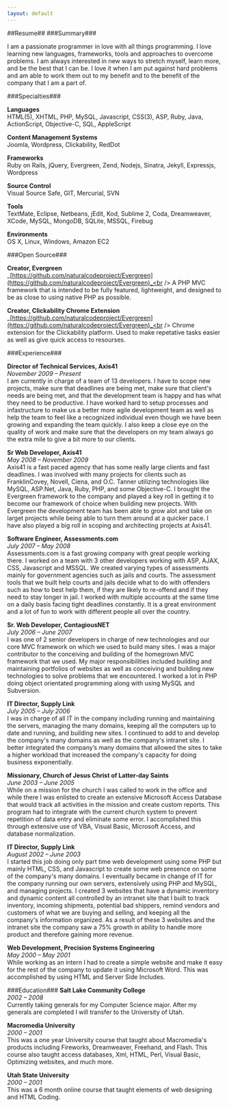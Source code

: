 ```yaml
---
layout: default
---
```

##Resume##
###Summary###

I am a passionate programmer in love with all things programming. I love learning new languages, frameworks, tools and approaches to overcome problems. I am always interested in new ways to stretch myself, learn more, and be the best that I can be. I love it when I am put against hard problems and am able to work them out to my benefit and to the benefit of the company that I am a part of.

###Specialties###

**Languages**<br />
HTML(5), XHTML, PHP, MySQL, Javascript, CSS(3), ASP, Ruby, Java, ActionScript, Objective-C, SQL, AppleScript

**Content Management Systems**<br />
Joomla, Wordpress, Clickability, RedDot

**Frameworks**<br />
Ruby on Rails, jQuery, Evergreen, Zend, Nodejs, Sinatra, Jekyll, Expressjs, Wordpress

**Source Control**<br />
Visual Source Safe, GIT, Mercurial, SVN

**Tools**<br />
TextMate, Eclipse, Netbeans, jEdit, Kod, Sublime 2, Coda, Dreamweaver, XCode, MySQL, MongoDB, SQLite, MSSQL, Firebug

**Environments**<br />
OS X, Linux, Windows, Amazon EC2

###Open Source###

**Creator, Evergreen**<br />
_[https://github.com/naturalcodeproject/Evergreen](https://github.com/naturalcodeproject/Evergreen)_<br />
A PHP MVC framework that is intended to be fully featured, lightweight, and designed to be as close to using native PHP as possible.

**Creator, Clickability Chrome Extension**<br />
_[https://github.com/naturalcodeproject/Evergreen](https://github.com/naturalcodeproject/Evergreen)_<br />
Chrome extension for the Clickability platform. Used to make repetative tasks easier as well as give quick access to resourses.

###Experience###

**Director of Technical Services, Axis41**<br />
_November 2009 – Present_<br />
I am currently in charge of a team of 13 developers. I have to scope new projects, make sure that deadlines are being met, make sure that client's needs are being met, and that the development team is happy and has what they need to be productive. I have worked hard to setup processes and infastructure to make us a better more agile development team as well as help the team to feel like a recognized individual even though we have been growing and expanding the team quickly. I also keep a close eye on the quality of work and make sure that the developers on my team always go the extra mile to give a bit more to our clients.

**Sr Web Developer, Axis41**<br />
_May 2008 – November 2009_<br />
Axis41 is a fast paced agency that has some really large clients and fast deadlines. I was involved with many projects for clients such as FranklinCovey, Novell, Ciena, and O.C. Tanner utilizing technologies like MySQL, ASP.Net, Java, Ruby, PHP, and some Objective-C. I brought the Evergreen framework to the company and played a key roll in getting it to become our framework of choice when building new projects. With Evergreen the development team has been able to grow alot and take on larget projects while being able to turn them around at a quicker pace. I have also played a big roll in scoping and architecting projects at Axis41.

**Software Engineer, Assessments.com**<br />
_July 2007 – May 2008_<br />
Assessments.com is a fast growing company with great people working there. I worked on a team with 3 other developers working with ASP, AJAX, CSS, Javascript and MSSQL. We created varying types of assessments mainly for government agencies such as jails and courts. The assessment tools that we built help courts and jails decide what to do with offenders such as how to best help them, if they are likely to re-offend and if they need to stay longer in jail. I worked with multiple accounts at the same time on a daily basis facing tight deadlines constantly. It is a great environment and a lot of fun to work with different people all over the country.

**Sr. Web Developer, ContagiousNET**<br />
_July 2006 – June 2007_<br />
I was one of 2 senior developers in charge of new technologies and our core MVC framework on which we used to build many sites. I was a major contributor to the conceiving and building of the homegrown MVC framework that we used. My major responsibilities included building and maintaining portfolios of websites as well as conceiving and building new technologies to solve problems that we encountered. I worked a lot in PHP doing object orientated programming along with using MySQL and Subversion.

**IT Director, Supply Link**<br />
_July 2005 – July 2006_<br />
I was in charge of all IT in the company including running and maintaining the servers, managing the many domains, keeping all the computers up to date and running, and building new sites. I continued to add to and develop the company's many domains as well as the company's intranet site. I better integrated the company’s many domains that allowed the sites to take a higher workload that increased the company's capacity for doing business exponentially.

**Missionary, Church of Jesus Christ of Latter-day Saints**<br />
_June 2003 – June 2005_<br />
While on a mission for the church I was called to work in the office and while there I was enlisted to create an extensive Microsoft Access Database that would track all activities in the mission and create custom reports. This program had to integrate with the current church system to prevent repetition of data entry and eliminate some error. I accomplished this through extensive use of VBA, Visual Basic, Microsoft Access, and database normalization.

**IT Director, Supply Link**<br />
_August 2002 – June 2003_<br />
I started this job doing only part time web development using some PHP but mainly HTML, CSS, and Javascript to create some web presence on some of the company's many domains. I eventually became in change of IT for the company running our own servers, extensively using PHP and MySQL, and managing projects. I created 3 websites that have a dynamic inventory and dynamic content all controlled by an intranet site that I built to track inventory, incoming shipments, potential bad shippers, remind vendors and customers of what we are buying and selling, and keeping all the company's information organized. As a result of these 3 websites and the intranet site the company saw a 75% growth in ability to handle more product and therefore gaining more revenue.

**Web Development, Precision Systems Engineering**<br />
_May 2000 – May 2001_<br />
While working as an intern I had to create a simple website and make it easy for the rest of the company to update it using Microsoft Word. This was accomplished by using HTML and Server Side Includes.

###Education###
**Salt Lake Community College**<br />
_2002 – 2008_<br />
Currently taking generals for my Computer Science major. After my generals are completed I will transfer to the University of Utah.

**Macromedia University**<br />
_2000 – 2001_<br />
This was a one year University course that taught about Macromedia's products including Fireworks, Dreamweaver, Freehand, and Flash. This course also taught access databases, Xml, HTML, Perl, Visual Basic, Optimizing websites, and much more.

**Utah State University**<br />
_2000 – 2001_<br />
This was a 6 month online course that taught elements of web designing and HTML Coding.